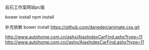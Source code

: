 岩石工作室网站pc版

bower install
npm install

补充依赖
bower install https://github.com/daneden/animate.css.git

http://www.autohome.com.cn/ashx/AjaxIndexCarFind.ashx?type=11 
http://www.autohome.com.cn//ashx/AjaxIndexCarFind.ashx?type=11

